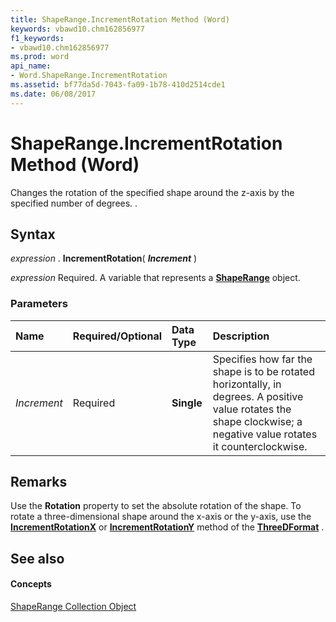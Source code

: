 ```yaml
---
title: ShapeRange.IncrementRotation Method (Word)
keywords: vbawd10.chm162856977
f1_keywords:
- vbawd10.chm162856977
ms.prod: word
api_name:
- Word.ShapeRange.IncrementRotation
ms.assetid: bf77da5d-7043-fa09-1b78-410d2514cde1
ms.date: 06/08/2017
---
```



# ShapeRange.IncrementRotation Method (Word)

Changes the rotation of the specified shape around the z-axis by the specified number of degrees. .


## Syntax

 _expression_ . **IncrementRotation**( **_Increment_** )

 _expression_ Required. A variable that represents a **[ShapeRange](shaperange-object-word.md)** object.


### Parameters



|**Name**|**Required/Optional**|**Data Type**|**Description**|
|:-----|:-----|:-----|:-----|
| _Increment_|Required| **Single**|Specifies how far the shape is to be rotated horizontally, in degrees. A positive value rotates the shape clockwise; a negative value rotates it counterclockwise.|

## Remarks

Use the **Rotation** property to set the absolute rotation of the shape. To rotate a three-dimensional shape around the x-axis or the y-axis, use the **[IncrementRotationX](threedformat-incrementrotationx-method-word.md)** or **[IncrementRotationY](threedformat-incrementrotationy-method-word.md)** method of the **[ThreeDFormat](threedformat-object-word.md)** .


## See also


#### Concepts


[ShapeRange Collection Object](shaperange-object-word.md)

